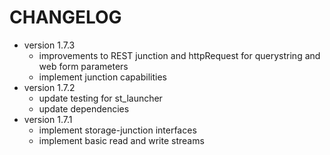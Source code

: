 # CHANGELOG

- version 1.7.3
  - improvements to REST junction and httpRequest for querystring and web form parameters
  - implement junction capabilities
- version 1.7.2
  - update testing for st_launcher
  - update dependencies
- version 1.7.1
  - implement storage-junction interfaces
  - implement basic read and write streams
  